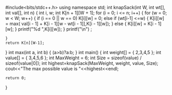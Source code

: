 
#include<bits/stdc++.h>
using namespace std;
int knapSack(int W, int wt[], int val[], int n)
{
    int i, w;
    int K[n + 1][W + 1];
    for (i = 0; i <= n; i++)
    {
        for (w = 0; w < W; w++)
        {
            if (i == 0 || w == 0)
                K[i][w] = 0;
            else if (wt[i-1] <=w)
            {
                K[i][w] = max( val[i - 1] + K[i - 1][w - wt[i - 1]],K[i - 1][w]);
            }
            else
            {
                K[i][w] = K[i - 1][w];
            }
            printf("%d    ",K[i][w]);
        }
        printf("\n")     ;

    }
    return K[n][W-1];
}
int max(int a, int b)
{
(a>b)?a:b;
}
int main()
{
    int weight[] = { 2,3,4,5 };
    int value[] = { 3,4,5,6 };
    int MaxWeight = 6;
    int Size = sizeof(value) / sizeof(value[0]);
    int highest=knapSack(MaxWeight, weight, value, Size);
    cout<<"The max possible value  is "<<highest<<endl;

    return 0;
}
